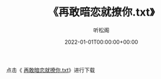 ﻿---
title:  《再敢暗恋就撩你.txt》
date:   2022-01-01T00:00:00+00:00
author: 听松阁
layout: post
permalink: /再敢暗恋就撩你/
categories: 小说
tags: [小说]
---

点击《 [再敢暗恋就撩你.txt](http://img.660000.xyz/bookstukust/book/bntxt/10/再敢暗恋就撩你.txt)》进行下载